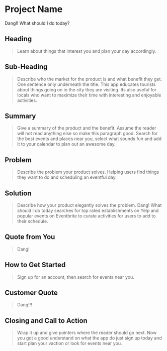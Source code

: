 # Project Name # 
Dang!! What should I do today? 

<!-- 
> This material was originally posted [here](http://www.quora.com/What-is-Amazons-approach-to-product-development-and-product-management). It is reproduced here for posterities sake.

There is an approach called "working backwards" that is widely used at Amazon. They work backwards from the customer, rather than starting with an idea for a product and trying to bolt customers onto it. While working backwards can be applied to any specific product decision, using this approach is especially important when developing new products or features.

For new initiatives a product manager typically starts by writing an internal press release announcing the finished product. The target audience for the press release is the new/updated product's customers, which can be retail customers or internal users of a tool or technology. Internal press releases are centered around the customer problem, how current solutions (internal or external) fail, and how the new product will blow away existing solutions.

If the benefits listed don't sound very interesting or exciting to customers, then perhaps they're not (and shouldn't be built). Instead, the product manager should keep iterating on the press release until they've come up with benefits that actually sound like benefits. Iterating on a press release is a lot less expensive than iterating on the product itself (and quicker!).

If the press release is more than a page and a half, it is probably too long. Keep it simple. 3-4 sentences for most paragraphs. Cut out the fat. Don't make it into a spec. You can accompany the press release with a FAQ that answers all of the other business or execution questions so the press release can stay focused on what the customer gets. My rule of thumb is that if the press release is hard to write, then the product is probably going to suck. Keep working at it until the outline for each paragraph flows. 

Oh, and I also like to write press-releases in what I call "Oprah-speak" for mainstream consumer products. Imagine you're sitting on Oprah's couch and have just explained the product to her, and then you listen as she explains it to her audience. That's "Oprah-speak", not "Geek-speak".

Once the project moves into development, the press release can be used as a touchstone; a guiding light. The product team can ask themselves, "Are we building what is in the press release?" If they find they're spending time building things that aren't in the press release (overbuilding), they need to ask themselves why. This keeps product development focused on achieving the customer benefits and not building extraneous stuff that takes longer to build, takes resources to maintain, and doesn't provide real customer benefit (at least not enough to warrant inclusion in the press release).
 -->
 
## Heading ##
  > Learn about things that interest you and plan your day accordingly.

## Sub-Heading ##
  > Describe who the market for the product is and what benefit they get. One sentence only underneath the title.
  This app educates tourists about things going on in the city they are visiting.  Its also useful for locals who want to maximize their time with interesting and enjoyable activities.
## Summary ##
  > Give a summary of the product and the benefit. Assume the reader will not read anything else so make this paragraph good.
  Search for the best events and places near you, select what sounds fun and add it to your calendar to plan out an awesome day.
## Problem ##
  > Describe the problem your product solves.
  Helping users find things they want to do and scheduling an eventful day.
## Solution ##
  > Describe how your product elegantly solves the problem.
  Dang! What should I do today searches for top rated establishments on Yelp and popular events on Eventbrite to curate activities for users to add to their schedule.
  
## Quote from You ##
  > Dang!

## How to Get Started ##
  > Sign up for an account, then search for events near you.

## Customer Quote ##
  > Dang!!!

## Closing and Call to Action ##
  > Wrap it up and give pointers where the reader should go next.
  Now you got a good understand on what the app do just sign up today and start plan your vaction or look for events near you.